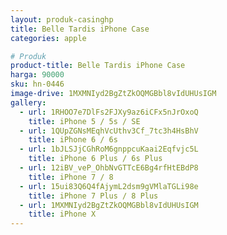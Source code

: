 ```yaml
---
layout: produk-casinghp
title: Belle Tardis iPhone Case
categories: apple

# Produk
product-title: Belle Tardis iPhone Case
harga: 90000
sku: hn-0446
image-drive: 1MXMNIyd2BgZtZkOQMGBbl8vIdUHUsIGM
gallery:
  - url: 1RHOO7e7DlFs2FJXy9az6iCFx5nJrOxoQ
    title: iPhone 5 / 5s / SE
  - url: 1QUpZGNsMEqhVcUthv3Cf_7tc3h4HsBhV
    title: iPhone 6 / 6s
  - url: 1bJLSJjCGhRoM6gnppcuKaai2Eqfvjc5L
    title: iPhone 6 Plus / 6s Plus
  - url: 12iBV_veP_OhbNvGTTcE6Bg4rfHtEBdP8
    title: iPhone 7 / 8
  - url: 15ui83Q6Q4fAjymL2dsm9gVMlaTGLi98e
    title: iPhone 7 Plus / 8 Plus
  - url: 1MXMNIyd2BgZtZkOQMGBbl8vIdUHUsIGM
    title: iPhone X
---
```

